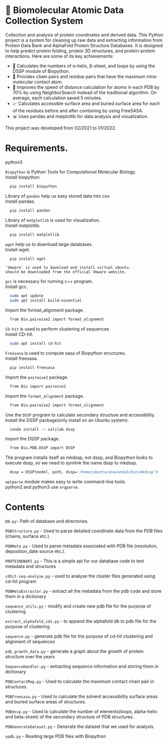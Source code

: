 # :snake: Biomolecular Atomic Data Collection System

Collection and analysis of protein coordinates and derived data. This Python project is a system for cleaning up raw data and extracting information from Protein Data Bank and AlphaFold Protein Structure Databases. It is designed to help predict protein folding, protein 3D structures, and protein-protein interactions. Here are some of its key achievements:

- :dna: Calculates the numbers of α-helix, β-sheet, and loops by using the DSSP module of Biopython.
- :link: Provides chain pairs and residue pairs that have the maximum intra-molecular contact atom.
- :rocket: Improves the speed of distance calculation for atoms in each PDB by 70% by using NeighborSearch instead of the traditional algorithm. On average, each calculation saved 5 minutes.
- :chart_with_upwards_trend: Calculates accessible surface area and buried surface area for each of the residues before and after combining by using FreeSASA.
- :bar_chart: Uses pandas and matplotlib for data analysis and visualization.

This project was developed from 02/2021 to 01/2022.


# Requirements.

python3 
   
`Biopython` is Python Tools for Computational Molecular Biology.     
Install biopython.   
```bash
  pip install biopython
```
    
Library of `pandas` help us easy stored data into csv.   
Install pandas.     
```bash
  pip install pandas
```
Library of `matplotlib` is used for visualization.   
Install matplotlib.     
```bash
  pip install matplotlib
```

`wget` help us to download large databases.   
Install wget.     
```bash
  pip install wget
```
```
`Vmware` is used to download and install virtual ubuntu. 
should be downloaded from the official Vmware website.
```
`gcc` is necessary for running c++ program.   
Install gcc.     
```bash
  sudo apt update
  sudo apt install build-essential
```
Import the format_alignment package.   
```bash
  from Bio.pairwise2 import format_alignment 
```

`CD-hit` is used to perform clustering of sequences.   
Install CD-hit.     
```bash
  sudo apt install cd-hit
```

`Freesasa` is used to compute sasa of Biopython structures.     
Install freesasa.   
```bash
  pip install freesasa
```
Import the `pairwise2` package.   
```bash
  from Bio import pairwise2 
```

Import the `format_alignment` package.   
```bash
  from Bio.pairwise2 import format_alignment  
```

Use the `DSSP` program to calculate secondary structure and accessibility.   
Install the DSSP package(only install on an Ubuntu system).    
```bash
  conda install -c salilab dssp
```
Import the DSSP package.   
```bash
  from Bio.PDB.DSSP import DSSP   
```
The program installs itself as mkdssp, not dssp, and Biopython looks to execute dssp, so we need to symlink the name dssp to mkdssp.   
```bash
  dssp = DSSP(model, path, dssp='/home/ubuntu/anaconda3/bin/mkdssp')
```
    
`optparse` module makes easy to write command-line tools.    
python2 and python3 use `argparse`.  

# Contents
`DB.py`- Path of database and directories.  

`PDBStructure.py` - Used to parse detailed coordinate data from the PDB files (chains, surface etc.).

`PDBMeta.py` - Used to parse metadata associated with PDB file (resolution, deposition_date source etc.).

`PROTEINDBAPI.py` - This is a simple api for our database code to test metadata and structures
 
`cdhit-seq-analyse.py` - used to analyse the cluster files generated using cd-hit program

`PDBMetaExtractor.py` - extract all the metadata from the pdb code and store them in a dictionary
 
`sequence_utils.py` - modify and create new pdb file for the purpose of clustering
 
`extract_alphafold_ids.py` -   to append the alphafold db to pdb file for the purpose of clustering

`sequence.py` - generate pdb file for the purpose of cd-hit clustering and alignment of sequences 

`pdb_growth_data.py` - generate a graph about the growth of protein structure over the years

`SequenceHandler.py`  - extracting sequence information and storing them in dictionary

`PDBContactMap.py` - Used to calculate the maximum contact chain pair in structures.

`PDBFreesasa.py` - Used to calculate the solvent accessibility surface areas and buried surface areas of structures.

`PDBdssp.py` - Used to calculate the number of elements(loops, alpha-helix and beta-sheet) of the secondary structure of PDB structures .

`PDBGenerateDataset.py` - Generate the dataset that we used for analysis.

`xpdb.py` - Reading large PDB files with Biopython

